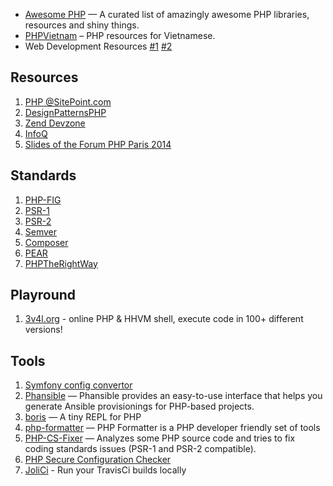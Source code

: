 * [Awesome PHP](https://github.com/ziadoz/awesome-php) — A curated list of amazingly awesome PHP libraries, resources and shiny things.
* [PHPVietnam](https://github.com/andytruong/PHPVietnam) – PHP resources for Vietnamese.
* Web Development Resources [#1](https://github.com/ericandrewlewis/web-dev-resources) [#2](https://github.com/MasonONeal/web-development-resources)

## Resources

1. [PHP @SitePoint.com](http://www.sitepoint.com/php/)
2. [DesignPatternsPHP](https://github.com/domnikl/DesignPatternsPHP)
3. [Zend Devzone](http://devzone.zend.com)
4. [InfoQ](http://www.infoq.com/php/)
5. [Slides of the Forum PHP Paris 2014](https://gist.github.com/antfroger/6da522662de5a36ec6bc)

## Standards

1. [PHP-FIG](http://www.php-fig.org/)
  1. [PSR-1](http://www.php-fig.org/psr/psr-1/)
  1. [PSR-2](http://www.php-fig.org/psr/psr-2/)
1. [Semver](http://semver.org/spec/v2.0.0.html)
1. [Composer](https://getcomposer.org/)
1. [PEAR](http://pear.php.net/manual/en/standards.php)
1. [PHPTheRightWay](http://www.phptherightway.com/)

## Playround

1. [3v4l.org](http://3v4l.org/) - online PHP & HHVM shell, execute code in 100+ different versions!

## Tools

1. [Symfony config convertor](http://converter.rosstuck.com)
2. [Phansible](http://phansible.com) — Phansible provides an easy-to-use interface that helps you generate Ansible provisionings for PHP-based projects.
3. [boris](https://github.com/d11wtq/boris) — A tiny REPL for PHP
4. [php-formatter](https://github.com/mmoreram/php-formatter) — PHP Formatter is a PHP developer friendly set of tools
5. [PHP-CS-Fixer](https://github.com/fabpot/PHP-CS-Fixer) — Analyzes some PHP source code and tries to fix coding standards issues (PSR-1 and PSR-2 compatible).
6. [PHP Secure Configuration Checker](https://github.com/sektioneins/pcc)
7. [JoliCi](https://github.com/jolicode/JoliCi) - Run your TravisCi builds locally
